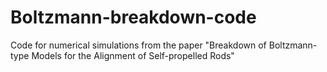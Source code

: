 # Boltzmann-breakdown-code
Code for numerical simulations from the paper "Breakdown of Boltzmann-type Models for the Alignment of Self-propelled Rods"
